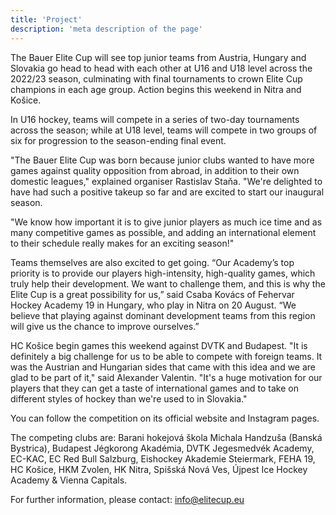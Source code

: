 ```yaml
---
title: 'Project'
description: 'meta description of the page'
---
```


The Bauer Elite Cup will see top junior teams from Austria, Hungary and Slovakia go head to head with each other at U16 and U18 level across the 2022/23 season, culminating with final tournaments to crown Elite Cup champions in each age group. Action begins this weekend in Nitra and Košice.

In U16 hockey, teams will compete in a series of two-day tournaments across the season; while at U18 level, teams will compete in two groups of six for progression to the season-ending final event.

"The Bauer Elite Cup was born because junior clubs wanted to have more games against quality opposition from abroad, in addition to their own domestic leagues," explained organiser Rastislav Staňa. "We're delighted to have had such a positive takeup so far and are excited to start our inaugural season.

"We know how important it is to give junior players as much ice time and as many competitive games as possible, and adding an international element to their schedule really makes for an exciting season!"

Teams themselves are also excited to get going. “Our Academy’s top priority is to provide our players high-intensity, high-quality games, which truly help their development. We want to challenge them, and this is why the Elite Cup is a great possibility for us,” said Csaba Kovács of Fehervar Hockey Academy 19 in Hungary, who play in Nitra on 20 August. “We believe that playing against dominant development teams from this region will give us the chance to improve ourselves.”

HC Košice begin games this weekend against DVTK and Budapest. "It is definitely a big challenge for us to be able to compete with foreign teams. It was the Austrian and Hungarian sides that came with this idea and we are glad to be part of it," said Alexander Valentin. "It's a huge motivation for our players that they can get a taste of international games and to take on different styles of hockey than we're used to in Slovakia."

You can follow the competition on its official website and Instagram pages.

The competing clubs are: Barani hokejová škola Michala Handzuša (Banská Bystrica), Budapest Jégkorong Akadémia, DVTK Jegesmedvék Academy, EC-KAC, EC Red Bull Salzburg, Eishockey Akademie Steiermark, FEHA 19, HC Košice, HKM Zvolen, HK Nitra, Spišská Nová Ves, Újpest Ice Hockey Academy & Vienna Capitals.

For further information, please contact: [info@elitecup.eu](mailto:info@elitecup.eu)
